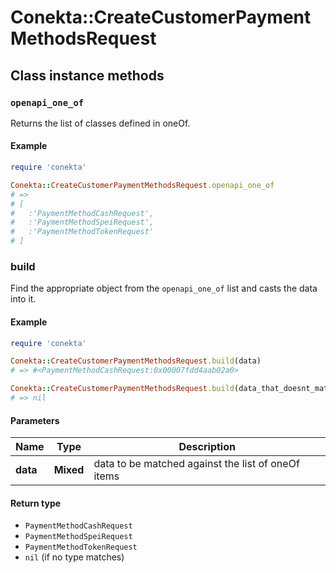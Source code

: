 # Conekta::CreateCustomerPaymentMethodsRequest

## Class instance methods

### `openapi_one_of`

Returns the list of classes defined in oneOf.

#### Example

```ruby
require 'conekta'

Conekta::CreateCustomerPaymentMethodsRequest.openapi_one_of
# =>
# [
#   :'PaymentMethodCashRequest',
#   :'PaymentMethodSpeiRequest',
#   :'PaymentMethodTokenRequest'
# ]
```

### build

Find the appropriate object from the `openapi_one_of` list and casts the data into it.

#### Example

```ruby
require 'conekta'

Conekta::CreateCustomerPaymentMethodsRequest.build(data)
# => #<PaymentMethodCashRequest:0x00007fdd4aab02a0>

Conekta::CreateCustomerPaymentMethodsRequest.build(data_that_doesnt_match)
# => nil
```

#### Parameters

| Name | Type | Description |
| ---- | ---- | ----------- |
| **data** | **Mixed** | data to be matched against the list of oneOf items |

#### Return type

- `PaymentMethodCashRequest`
- `PaymentMethodSpeiRequest`
- `PaymentMethodTokenRequest`
- `nil` (if no type matches)

